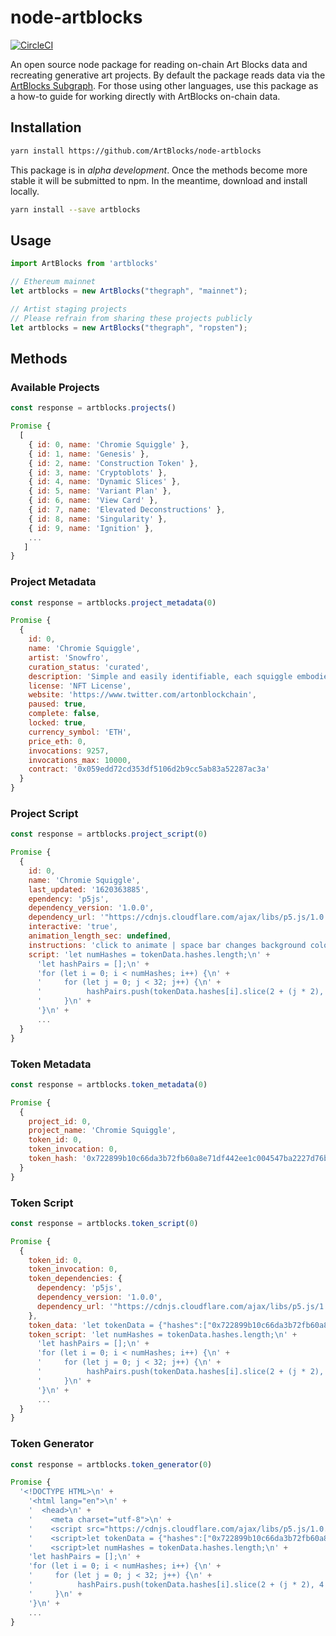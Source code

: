 # node-artblocks

[![CircleCI](https://circleci.com/gh/ArtBlocks/node-artblocks/tree/main.svg?style=svg)](https://circleci.com/gh/ArtBlocks/node-artblocks/tree/main)

An open source node package for reading on-chain Art Blocks data and recreating generative art projects. By default the package reads data via the [ArtBlocks Subgraph](https://thegraph.com/explorer/subgraph/artblocks/art-blocks). For those using other languages, use this package as a how-to guide for working directly with ArtBlocks on-chain data.

## Installation

```bash
yarn install https://github.com/ArtBlocks/node-artblocks
```

This package is in *alpha development*. Once the methods become more stable it will be submitted to npm. In the meantime, download and install locally.

```bash
yarn install --save artblocks
```

## Usage

```javascript
import ArtBlocks from 'artblocks'

// Ethereum mainnet
let artblocks = new ArtBlocks("thegraph", "mainnet");

// Artist staging projects
// Please refrain from sharing these projects publicly
let artblocks = new ArtBlocks("thegraph", "ropsten");
```

## Methods

### Available Projects

```javascript
const response = artblocks.projects()
```

```javascript
Promise {
  [
    { id: 0, name: 'Chromie Squiggle' },
    { id: 1, name: 'Genesis' },
    { id: 2, name: 'Construction Token' },
    { id: 3, name: 'Cryptoblots' },
    { id: 4, name: 'Dynamic Slices' },
    { id: 5, name: 'Variant Plan' },
    { id: 6, name: 'View Card' },
    { id: 7, name: 'Elevated Deconstructions' },
    { id: 8, name: 'Singularity' },
    { id: 9, name: 'Ignition' },
    ...
   ]
}
```

### Project Metadata

```javascript
const response = artblocks.project_metadata(0)
```

```javascript
Promise {
  {
    id: 0,
    name: 'Chromie Squiggle',
    artist: 'Snowfro',
    curation_status: 'curated',
    description: 'Simple and easily identifiable, each squiggle embodies the soul of the Art Blocks platform. Consider each my personal signature as an artist, developer, and tinkerer. Public minting of the Chromie Squiggle is permanently paused. They are now reserved for manual distribution to collectors and community members over a longer period of time. Please visit OpenSea to explore Squiggles available on the secondary market.',
    license: 'NFT License',
    website: 'https://www.twitter.com/artonblockchain',
    paused: true,
    complete: false,
    locked: true,
    currency_symbol: 'ETH',
    price_eth: 0,
    invocations: 9257,
    invocations_max: 10000,
    contract: '0x059edd72cd353df5106d2b9cc5ab83a52287ac3a'
  }
}
```

### Project Script

```javascript
const response = artblocks.project_script(0)
```

```javascript
Promise {
  {
    id: 0,
    name: 'Chromie Squiggle',
    last_updated: '1620363885',
    ependency: 'p5js',
    dependency_version: '1.0.0',
    dependency_url: '"https://cdnjs.cloudflare.com/ajax/libs/p5.js/1.0.0/p5.min.js"',
    interactive: 'true',
    animation_length_sec: undefined,
    instructions: 'click to animate | space bar changes background color',
    script: 'let numHashes = tokenData.hashes.length;\n' +
      'let hashPairs = [];\n' +
      'for (let i = 0; i < numHashes; i++) {\n' +
      '     for (let j = 0; j < 32; j++) {\n' +
      '          hashPairs.push(tokenData.hashes[i].slice(2 + (j * 2), 4 + (j * 2)));\n' +
      '     }\n' +
      '}\n' +
      ...
  }
}
```

### Token Metadata

```javascript
const response = artblocks.token_metadata(0)
```

```javascript
Promise {
  {
    project_id: 0,
    project_name: 'Chromie Squiggle',
    token_id: 0,
    token_invocation: 0,
    token_hash: '0x722899b10c66da3b72fb60a8e71df442ee1c004547ba2227d76bed357469b4ea'
  }
}
```

### Token Script

```javascript
const response = artblocks.token_script(0)
```

```javascript
Promise {
  {
    token_id: 0,
    token_invocation: 0,
    token_dependencies: {
      dependency: 'p5js',
      dependency_version: '1.0.0',
      dependency_url: '"https://cdnjs.cloudflare.com/ajax/libs/p5.js/1.0.0/p5.min.js"'
    },
    token_data: 'let tokenData = {"hashes":["0x722899b10c66da3b72fb60a8e71df442ee1c004547ba2227d76bed357469b4ea"], "tokenId":"0"}',
    token_script: 'let numHashes = tokenData.hashes.length;\n' +
      'let hashPairs = [];\n' +
      'for (let i = 0; i < numHashes; i++) {\n' +
      '     for (let j = 0; j < 32; j++) {\n' +
      '          hashPairs.push(tokenData.hashes[i].slice(2 + (j * 2), 4 + (j * 2)));\n' +
      '     }\n' +
      '}\n' +
      ...
  }
}
```

### Token Generator

```javascript
const response = artblocks.token_generator(0)
```

```javascript
Promise {
  '<!DOCTYPE HTML>\n' +
    '<html lang="en">\n' +
    '  <head>\n' +
    '    <meta charset="utf-8">\n' +
    '    <script src="https://cdnjs.cloudflare.com/ajax/libs/p5.js/1.0.0/p5.min.js"></script>\n' +
    '    <script>let tokenData = {"hashes":["0x722899b10c66da3b72fb60a8e71df442ee1c004547ba2227d76bed357469b4ea"], "tokenId":"0"}</script>\n' +
    '    <script>let numHashes = tokenData.hashes.length;\n' +
    'let hashPairs = [];\n' +
    'for (let i = 0; i < numHashes; i++) {\n' +
    '     for (let j = 0; j < 32; j++) {\n' +
    '          hashPairs.push(tokenData.hashes[i].slice(2 + (j * 2), 4 + (j * 2)));\n' +
    '     }\n' +
    '}\n' +
    ...
}
```
